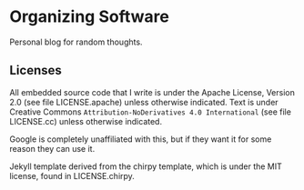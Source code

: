 # Organizing Software

Personal blog for random thoughts.

## Licenses

All embedded source code that I write is under the Apache License, Version 2.0 (see file LICENSE.apache) unless otherwise indicated.  Text is under Creative Commons `Attribution-NoDerivatives 4.0 International` (see file LICENSE.cc) unless otherwise indicated.

Google is completely unaffiliated with this, but if they want it for some reason they can use it.

Jekyll template derived from the chirpy template, which is under the MIT license, found in LICENSE.chirpy.
